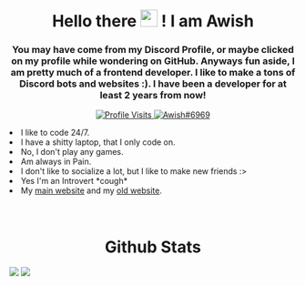 <h1 align="center">Hello there <img src="https://raw.githubusercontent.com/MartinHeinz/MartinHeinz/master/wave.gif" width="30px"> ! I am Awish</h1>
<h3 align="center">You may have come from my Discord Profile, or maybe clicked on my profile while wondering on GitHub. Anyways fun aside, I am pretty much of a frontend developer. I like to make a tons of Discord bots and websites :). I have been a developer for at least 2 years from now!</h3>

<p align="center">
   <a href="https://github.com/Connor200024">
    <img src="https://komarev.com/ghpvc/?username=Awish-Senpai&style=flat-square&label=Profile%20Views&logo=github" alt="Profile Visits"/>
  </a>
   <a href="https://discord.com/users/671355502399193128">
    <img src="https://img.shields.io/badge/Awish%236969-%237289da?logo=discord&style=flat-square" alt="Awish#6969"/>
  </a>
</p>

<li>I like to code 24/7.</li>
<li>I have a shitty laptop, that I only code on.</li>
<li>No, I don't play any games.</li>
<li>Am always in Pain.</li>
<li>I don't like to socialize a lot, but I like to make new friends :></li>
<li>Yes I'm an Introvert *cough*</li>
<li>My <a href="https://awish.codes/">main website</a> and my <a href="https://aw-ish.netlify.app/">old website</a>.</li>
  <br><br>

<h1 align="center">Github Stats</h1>
<img src="https://github-readme-stats.vercel.app/api/top-langs/?username=Awish-Senpai&layout=compact&theme=tokyonight" />
<img src="https://github-readme-stats.vercel.app/api?username=Awish-Senpai&show_icons=true&theme=tokyonight" />
